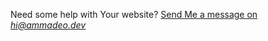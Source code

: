 <p>Need some help with Your website? <a href="mailto:hi@ammadeo.dev">Send Me a message on <em>hi@ammadeo.dev</em></a></p>
